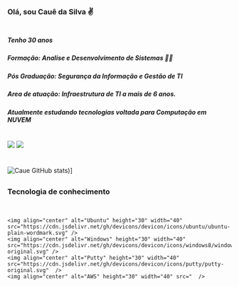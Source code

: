 

### Olá, sou Cauê da Silva ✌️
#
##### Tenho 30 anos

##### Formação: Analise e Desenvolvimento de Sistemas 🧑‍🎓

##### Pós Graduação: Segurança da Informação e Gestão de TI

##### Area de atuação: Infraestrutura de TI a mais de 6 anos.

##### Atualmente estudando tecnologias voltada para Computação em NUVEM

#

<div>
 <a href="https://www.linkedin.com/in/caue-silva/" target="_blank"><img src="https://img.shields.io/badge/-LinkedIn-%230077B5?style=for-the-badge&logo=linkedin&logoColor=white" target="_blank"></a> 
 <a href = "mailto:caue.ti@hotmail.com"><img src="https://img.shields.io/badge/Microsoft_Outlook-0078D4?style=for-the-badge&logo=microsoft-outlook&logoColor=white" target="_blank"></a>
</div>

#

![Caue GitHub stats](https://github-readme-stats.vercel.app/api?username=cauueh&show_icons=true&theme=dark))]

## 
### Tecnologia de conhecimento

         
<div style="display: inline_block"><br/>
    
    <img align="center" alt="Ubuntu" height="30" width="40" src="https://cdn.jsdelivr.net/gh/devicons/devicon/icons/ubuntu/ubuntu-plain-wordmark.svg" />
    <img align="center" alt="Windows" height="30" width="40" src="https://cdn.jsdelivr.net/gh/devicons/devicon/icons/windows8/windows8-original.svg" />
    <img align="center" alt="Putty" height="30" width="40" src="https://cdn.jsdelivr.net/gh/devicons/devicon/icons/putty/putty-original.svg"  />
    <img align="center" alt="AWS" height="30" width="40" src="  />
 
 
</div>
